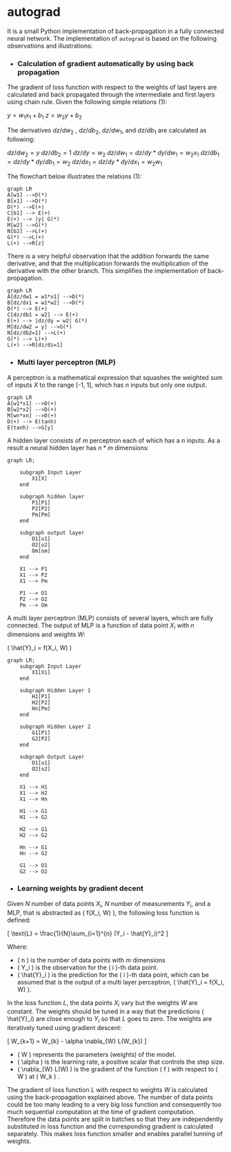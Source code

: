 # autograd

It is a small Python implementation of back-propagation in a fully connected neural network. The implementation of `autograd` is based on the following observations and illustrations:

- ### Calculation of gradient automatically by using back propagation
The gradient of loss function with respect to the weights of last layers are calculated and back propagated through the intermediate and first layers using chain rule. Given the following simple relations (1):

$y=w_1x_1+b_1$
$z=w_2y+b_2$

The derivatives $dz/dw_2$ , $dz/db_2$, $dz/dw_1$, and $dz/db_1$ are calculated as following:

$dz/dw_2 = y$
$dz/db_2 = 1$
$dz/dy = w_2$
$dz/dw_1 = dz/dy *  dy/dw_1 = w_2x_1$ 
$dz/db_1 = dz/dy *  dy/db_1 = w_2$
$dz/dx_1 = dz/dy *  dy/dx_1 = w_2 w_1$ 

The flowchart below illustrates the relations (1):
```mermaid
graph LR
A[w1] -->D(*) 
B[x1] -->D(*)
D(*) -->E(+)
C[b1] --> E(+)
E(+) --> |y| G(*)
M[w2] -->G(*)
N[b2] -->L(+)
G(*) -->L(+)
L(+) -->R[z]
```
There is a very helpful observation that the addition forwards the same derivative, and that the multiplication forwards the multiplication of the derivative with the other branch. This simplifies the implementation of back-propagation.

```mermaid
graph LR
A[dz/dw1 = w1*x1] -->D(*) 
B[dz/dx1 = w1*w2] -->D(*)
D(*) --> E(+)
C[dz/db1 = w2] --> E(+)
E(+) --> |dz/dy = w2| G(*)
M[dz/dw2 = y] -->G(*)
N[dz/db2=1] -->L(+)
G(*) --> L(+)
L(+) -->R[dz/dz=1]
```


- ### Multi layer perceptron (MLP)

A perceptron is a mathematical expression that squashes the weighted sum of inputs $X$ to the range [-1, 1], which has $n$ inputs but only one output.

```mermaid
graph LR
A[w1*x1] -->D(+) 
B[w2*x2] -->D(+)
M[wn*xn] -->D(+)
D(+) --> E(tanh)
E(tanh) -->G[y]
```
A hidden layer consists of $m$ perceptron each of which has a $n$ inputs. As a result a neural hidden layer has $n*m$ dimensions:


```mermaid
graph LR;

    subgraph Input Layer
        X1[X]
    end

    subgraph hidden layer
        P1[P1]
        P2[P2]
        Pm[Pm]
    end

    subgraph output layer
        O1[o1]
        O2[o2]
        Om[om]
    end

    X1 --> P1
    X1 --> P2
    X1 --> Pm

    P1 --> O1
    P2 --> O2
    Pm --> Om
```

A multi layer perceptron (MLP) consists of several layers, which are fully connected. The output of MLP is a function of data point $X_i$ with $n$ dimensions and weights $W$:

\( \hat{Y}_i = f(X_i, W) \)


```mermaid
graph LR;
    subgraph Input Layer
        X1[Xi]
    end

    subgraph Hidden Layer 1
        H1[P1]
        H2[P2]
        Hn[Pm]
    end

    subgraph Hidden Layer 2
        G1[P1]
        G2[P2]
    end

    subgraph Output Layer
        O1[o1]
        O2[o2]
    end

    X1 --> H1
    X1 --> H2
    X1 --> Hn

    H1 --> G1
    H1 --> G2

    H2 --> G1
    H2 --> G2

    Hn --> G1
    Hn --> G2

    G1 --> O1
    G2 --> O2
```
- ### Learning weights by gradient decent 

Given $N$ number of data points $X_i$, $N$ number of measurements $Y_i$, and a MLP, that is abstracted as \( f(X_i, W) \), the following loss function is defined:

\[ \text{L} = \frac{1}{N}\sum_{i=1}^{n} (Y_i - \hat{Y}_i)^2 \]

Where:
- \( n \) is the number of data points with $m$ dimensions
- \( Y_i \) is the observation for the \( i \)-th data point.
- \( \hat{Y}_i \) is the prediction for the \( i \)-th data point, which can be assumed that is the output of a multi layer perceptron, \( \hat{Y}_i = f(X_i, W) \). 

In the loss function $L$, the data points $X_i$ vary but the weights $W$ are constant. The weights should be tuned in a way that the predictions \( \hat{Y}_i\) are close enough to $Y_i$ so that $L$ goes to zero. The weights are iteratively tuned using gradient descent:

\[ W_{k+1} = W_{k} - \alpha \nabla_{W} L(W_{k}) \]

- \( W \) represents the parameters (weights) of the model.
- \( \alpha \) is the learning rate, a positive scalar that controls the step size.
- \( \nabla_{W} L(W) \) is the gradient of the function \( f \) with respect to \( W \) at \( W_k \) .

The gradient of loss function $L$ with respect to weights $W$ is calculated using the back-propagation explained above. The number of data points could be too many leading to a very big loss function and consequently too much sequential computation at the time of gradient computation. Therefore the data points are split in batches so that they are independently substituted in loss function and the corresponding gradient is calculated separately. This makes loss function smaller and enables parallel tunning of weights.